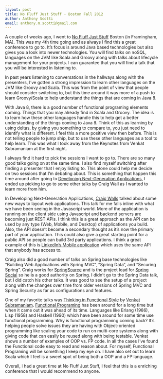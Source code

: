 ```yaml
---
layout: post
title: No Fluff Just Stuff - Boston Fall 2012
author: Anthony Scotti
email: anthony.m.scotti@gmail.com
---
```


A couple of weeks ago, I went to [No Fluff Just Stuff](http://www.nofluffjuststuff.com/conference/boston/2012/09/home) Boston (in Framingham, MA). This was my 4th time going and as always I find this a great conference to go to. It’s focus is around Java based technologies but also gives you a look into newer technologies. You will find talks on noSQL, languages on the JVM like Scala and Groovy along with talks about lifecycle management for your projects. I can guarantee that you will find a talk that you will be interested in listening to.

In past years listening to conversations in the hallways along with the presenters, I’ve gotten a strong impression to learn other languages on the JVM like Groovy and Scala. This was from the point of view that people should consider switching to, but this time around it was more of a push to learn Groovy/Scala to help understand the things that are coming in Java 8.

With Java 8, there is a good number of functional programing elements coming. Things that you may already find in Scala and Groovy. The idea is to learn how these other languages handle this to help get a better understanding of the things coming to Java 8. Think of this as learning by using deltas, by giving you something to compare to, you just need to identify what is different. I feel this a more positive view then before. This is not telling people to jump ship, but to use these other languages as a tool to help learn. This was what I took away from the Keynotes from Venkat Subramaniam at the first night.

I always find it hard to pick the sessions I want to go to. There are so many good talks going on at the same time. I also find myself switching after finding a presenter that I enjoy listing to. This alone could help me decide on two sessions that I’m debating about. This is something that happen this time around after going to [Developing Next-Generation Applications](http://www.nofluffjuststuff.com/conference/boston/2012/09/session?id=26744), I ended up picking to go to some other talks by Craig Wall as I wanted to learn more from him.

In Developing Next-Generation Applications, [Craig Walls](https://twitter.com/habuma) talked about some new ways to layout web applications. This talk for me falls inline with what we have been seeing in the Javascript world. More of the application is running on the client side using Javascript and backend servers are becoming just REST APIs. I think this is a great approach as the API can be used by any type (Web, Mobile, and Desktop) of applications you build. Also, the API doesn’t become a secondary thought as it’s now the primary part of your application. This could also give a great starting point for a public API so people can build 3rd party applications. I think a great example of this is [LinkedIn’s Mobile application](http://www.youtube.com/watch?v=hMd45Ij2DYQ) which uses the same API that anybody has access to.

Craig also did a good number of talks on Spring base technologies like “Building Web Applications with Spring MVC”, “Spring Data”, and “Securing Spring”. Craig works for [SpringSource](http://www.springsource.org/) and is the project lead for [Spring Social](http://www.springsource.org/spring-social) so he is a good authority on Spring. I didn’t go to the Spring Data talk, but I did catch his other talks. It was good to see the setup of a project along with the changes over time from older versions of Spring MVC and Spring Security as far as configurations and features.

One of my favorite talks was [Thinking in Functional Style](http://www.nofluffjuststuff.com/conference/boston/2012/09/session?id=26715) by [Venkat Subramaniam](https://twitter.com/venkat_s). [Functional Programing](http://en.wikipedia.org/wiki/Functional_programming) has been around for a long time but when it came out it was ahead of its time. Languages like Erlang (1986), Lisp (1958) and Haskell (1990) which have been around for some time use functional programming. Why is functional programming coming back? It’s helping people solve issues they are having with Object-oriented programming like scaling your code to run on multi-core systems along with giving code that can easily be reused along with being testable. Venkat shows a number of examples of OOP vs. FP code. In all the cases I’ve found the Functional code easy to read and reason about. For myself, Functional Programing will be something I keep my eye on. I have also set out to learn Scala which I feel is a sweet spot of being both a OOP and a FP language.

Overall, I had a great time at No Fluff Just Stuff, I feel that this is a enriching conference that I would recommend to anyone.